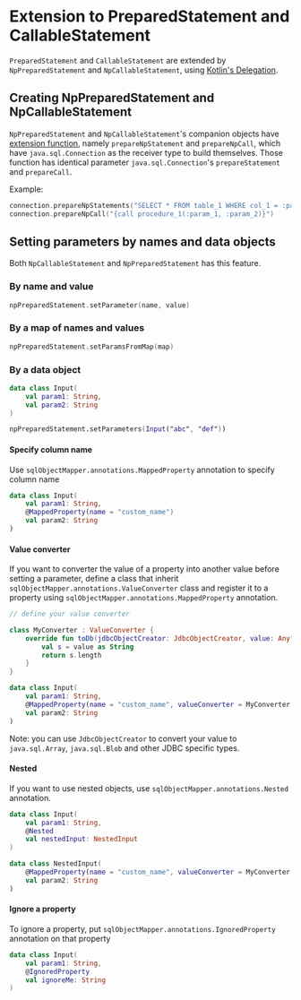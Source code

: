 
# Extension to PreparedStatement and CallableStatement


`PreparedStatement` and `CallableStatement` are extended by `NpPreparedStatement` and `NpCallableStatement`, using
[Kotlin's Delegation](https://kotlinlang.org/docs/delegation.html).


## Creating NpPreparedStatement and NpCallableStatement

`NpPreparedStatement` and `NpCallableStatement`'s companion objects have 
[extension function](https://kotlinlang.org/docs/extensions.html#extension-functions), namely `prepareNpStatement`
and `prepareNpCall`, which have `java.sql.Connection` as the receiver type to build themselves. 
Those function has identical parameter `java.sql.Connection`'s `prepareStatement` and `prepareCall`.

Example:

```kotlin
connection.prepareNpStatements("SELECT * FROM table_1 WHERE col_1 = :param_1")
connection.prepareNpCall("{call procedure_1(:param_1, :param_2)}")
```


## Setting parameters by names and data objects

Both `NpCallableStatement` and `NpPreparedStatement` has this feature.

### By name and value

```kotlin
npPreparedStatement.setParameter(name, value)
```

### By a map of names and values

```kotlin
npPreparedStatement.setParamsFromMap(map)
```

### By a data object

```kotlin
data class Input(
    val param1: String,
    val param2: String
)

npPreparedStatement.setParameters(Input("abc", "def"))
```

#### Specify column name

Use `sqlObjectMapper.annotations.MappedProperty` annotation to specify column name 

```kotlin
data class Input(
    val param1: String,
    @MappedProperty(name = "custom_name")
    val param2: String
)
```

#### Value converter

If you want to converter the value of a property into another value before setting a parameter, 
define a class that inherit `sqlObjectMapper.annotations.ValueConverter` class and register it to a 
property using `sqlObjectMapper.annotations.MappedProperty` annotation.

```kotlin
// define your value converter

class MyConverter : ValueConverter {
    override fun toDb(jdbcObjectCreator: JdbcObjectCreator, value: Any?): Any? {
        val s = value as String
        return s.length
    }
}

data class Input(
    val param1: String,
    @MappedProperty(name = "custom_name", valueConverter = MyConverter::class)
    val param2: String
)
```

Note: you can use `JdbcObjectCreator` to convert your value to `java.sql.Array`, `java.sql.Blob` and other JDBC specific types.

#### Nested

If you want to use nested objects, use `sqlObjectMapper.annotations.Nested` annotation.

```kotlin
data class Input(
    val param1: String,
    @Nested
    val nestedInput: NestedInput
)

data class NestedInput(
    @MappedProperty(name = "custom_name", valueConverter = MyConverter::class)
    val param2: String
)
```

#### Ignore a property

To ignore a property, put `sqlObjectMapper.annotations.IgnoredProperty` annotation on that property


```kotlin
data class Input(
    val param1: String,
    @IgnoredProperty
    val ignoreMe: String
)
```